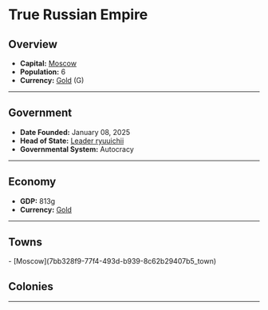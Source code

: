 <!--UNDEDITED FILE, remove this entire line if this file has been edited!-->
# <!--NAME-->True Russian Empire<!--NAME-->

## Overview

- **Capital:** <!--CAPITAL_LINK-->[Moscow](7bb328f9-77f4-493d-b939-8c62b29407b5_town)<!--CAPITAL_LINK-->
- **Population:** <!--POPULATION-->6<!--POPULATION-->
- **Currency:** <!--CURRENCY_LINK-->[Gold](Gold_currency)<!--CURRENCY_LINK--> (<!--CURRENCY_ABV-->G<!--CURRENCY_ABV-->)

---

## Government

- **Date Founded:** <!--FOUNDED-->January 08, 2025<!--FOUNDED-->
- **Head of State:** <!--LEADER_TITLE_LINK-->[Leader ryuuichii](ryuuichii_user)<!--LEADER_TITLE_LINK-->
- **Governmental System:** <!--GOVERNMENT-->Autocracy<!--GOVERNMENT-->

---

## Economy

- **GDP:** <!--GDP-->813g<!--GDP-->
- **Currency:** <!--CURRENCY_LINK-->[Gold](Gold_currency)<!--CURRENCY_LINK-->

---

## Towns

<!--TOWNS-->- [Moscow](7bb328f9-77f4-493d-b939-8c62b29407b5_town)<!--TOWNS-->

## Colonies

<!--COLONIES--><!--COLONIES-->

---
